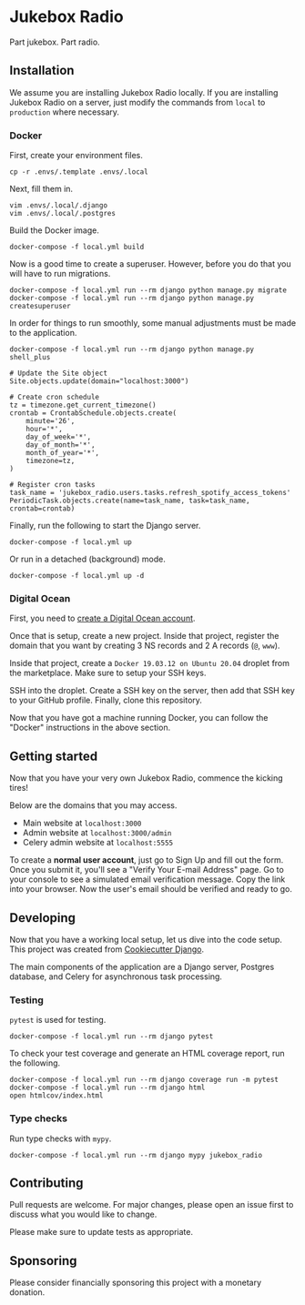 # Jukebox Radio
Part jukebox. Part radio.

## Installation
We assume you are installing Jukebox Radio locally. If you are installing Jukebox Radio on a server, just modify the commands from `local` to `production` where necessary.

### Docker
First, create your environment files.

    cp -r .envs/.template .envs/.local

Next, fill them in.

    vim .envs/.local/.django
    vim .envs/.local/.postgres

Build the Docker image.

    docker-compose -f local.yml build

Now is a good time to create a superuser. However, before you do that you will have to run migrations.

    docker-compose -f local.yml run --rm django python manage.py migrate
    docker-compose -f local.yml run --rm django python manage.py createsuperuser

In order for things to run smoothly, some manual adjustments must be made to the application.

    docker-compose -f local.yml run --rm django python manage.py shell_plus

<!-- br -->

    # Update the Site object
    Site.objects.update(domain="localhost:3000")

    # Create cron schedule
    tz = timezone.get_current_timezone()
    crontab = CrontabSchedule.objects.create(
        minute='26',
        hour='*',
        day_of_week='*',
        day_of_month='*',
        month_of_year='*',
        timezone=tz,
    )

    # Register cron tasks
    task_name = 'jukebox_radio.users.tasks.refresh_spotify_access_tokens'
    PeriodicTask.objects.create(name=task_name, task=task_name, crontab=crontab)

Finally, run the following to start the Django server.

    docker-compose -f local.yml up

Or run in a detached (background) mode.

    docker-compose -f local.yml up -d

### Digital Ocean
First, you need to [create a Digital Ocean account](https://m.do.co/c/137a789f8b35).

Once that is setup, create a new project. Inside that project, register the domain that you want by creating 3 NS records and 2 A records (`@`, `www`).

Inside that project, create a `Docker 19.03.12 on Ubuntu 20.04` droplet from the marketplace. Make sure to setup your SSH keys.

SSH into the droplet. Create a SSH key on the server, then add that SSH key to your GitHub profile. Finally, clone this repository.

Now that you have got a machine running Docker, you can follow the "Docker" instructions in the above section.

## Getting started
Now that you have your very own Jukebox Radio, commence the kicking tires!

Below are the domains that you may access.

- Main website at `localhost:3000`
- Admin website at `localhost:3000/admin`
- Celery admin website at `localhost:5555`

To create a **normal user account**, just go to Sign Up and fill out the form. Once you submit it, you'll see a "Verify Your E-mail Address" page. Go to your console to see a simulated email verification message. Copy the link into your browser. Now the user's email should be verified and ready to go.

## Developing
Now that you have a working local setup, let us dive into the code setup. This project was created from [Cookiecutter Django](https://github.com/pydanny/cookiecutter-django).

The main components of the application are a Django server, Postgres database, and Celery for asynchronous task processing.

### Testing
`pytest` is used for testing.

    docker-compose -f local.yml run --rm django pytest

To check your test coverage and generate an HTML coverage report, run the following.

    docker-compose -f local.yml run --rm django coverage run -m pytest
    docker-compose -f local.yml run --rm django html
    open htmlcov/index.html

### Type checks

Run type checks with `mypy`.

    docker-compose -f local.yml run --rm django mypy jukebox_radio

## Contributing
Pull requests are welcome. For major changes, please open an issue first to discuss what you would like to change.

Please make sure to update tests as appropriate.

## Sponsoring
Please consider financially sponsoring this project with a monetary donation.
